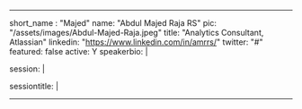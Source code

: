 ---

short_name : "Majed"
name: "Abdul Majed Raja RS"
pic: "/assets/images/Abdul-Majed-Raja.jpeg"
title: "Analytics Consultant, Atlassian"
linkedin: "https://www.linkedin.com/in/amrrs/"
twitter: "#"
featured: false
active: Y
speakerbio: |
    
session: |
    
sessiontitle: |
    
---